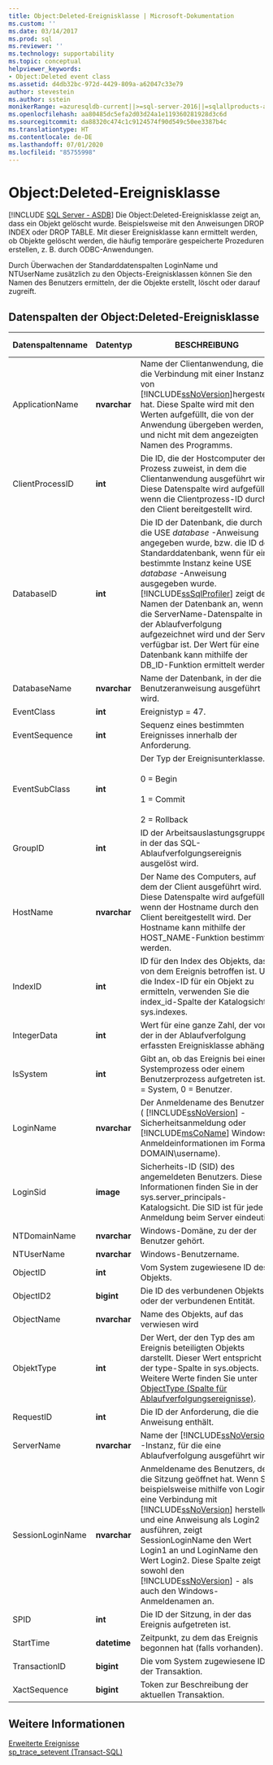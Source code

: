 ```yaml
---
title: Object:Deleted-Ereignisklasse | Microsoft-Dokumentation
ms.custom: ''
ms.date: 03/14/2017
ms.prod: sql
ms.reviewer: ''
ms.technology: supportability
ms.topic: conceptual
helpviewer_keywords:
- Object:Deleted event class
ms.assetid: d4db32bc-972d-4429-809a-a62047c33e79
author: stevestein
ms.author: sstein
monikerRange: =azuresqldb-current||>=sql-server-2016||=sqlallproducts-allversions||>=sql-server-linux-2017||=azuresqldb-mi-current
ms.openlocfilehash: aa80485dc5efa2d03d24a1e119360281928d3c6d
ms.sourcegitcommit: da88320c474c1c9124574f90d549c50ee3387b4c
ms.translationtype: HT
ms.contentlocale: de-DE
ms.lasthandoff: 07/01/2020
ms.locfileid: "85755998"
---
```

# <a name="objectdeleted-event-class"></a>Object:Deleted-Ereignisklasse
[!INCLUDE [SQL Server - ASDB](../../includes/applies-to-version/sql-asdb.md)]
  Die Object:Deleted-Ereignisklasse zeigt an, dass ein Objekt gelöscht wurde. Beispielsweise mit den Anweisungen DROP INDEX oder DROP TABLE. Mit dieser Ereignisklasse kann ermittelt werden, ob Objekte gelöscht werden, die häufig temporäre gespeicherte Prozeduren erstellen, z. B. durch ODBC-Anwendungen.  
  
 Durch Überwachen der Standarddatenspalten LoginName und NTUserName zusätzlich zu den Objects-Ereignisklassen können Sie den Namen des Benutzers ermitteln, der die Objekte erstellt, löscht oder darauf zugreift.  
  
## <a name="objectdeleted-event-class-data-columns"></a>Datenspalten der Object:Deleted-Ereignisklasse  
  
|Datenspaltenname|Datentyp|BESCHREIBUNG|Column ID|Filterbar|  
|----------------------|---------------|-----------------|---------------|----------------|  
|ApplicationName|**nvarchar**|Name der Clientanwendung, die die Verbindung mit einer Instanz von [!INCLUDE[ssNoVersion](../../includes/ssnoversion-md.md)]hergestellt hat. Diese Spalte wird mit den Werten aufgefüllt, die von der Anwendung übergeben werden, und nicht mit dem angezeigten Namen des Programms.|10|Ja|  
|ClientProcessID|**int**|Die ID, die der Hostcomputer dem Prozess zuweist, in dem die Clientanwendung ausgeführt wird. Diese Datenspalte wird aufgefüllt, wenn die Clientprozess-ID durch den Client bereitgestellt wird.|9|Ja|  
|DatabaseID|**int**|Die ID der Datenbank, die durch die USE *database* -Anweisung angegeben wurde, bzw. die ID der Standarddatenbank, wenn für eine bestimmte Instanz keine USE *database* -Anweisung ausgegeben wurde. [!INCLUDE[ssSqlProfiler](../../includes/sssqlprofiler-md.md)] zeigt den Namen der Datenbank an, wenn die ServerName-Datenspalte in der Ablaufverfolgung aufgezeichnet wird und der Server verfügbar ist. Der Wert für eine Datenbank kann mithilfe der DB_ID-Funktion ermittelt werden.|3|Ja|  
|DatabaseName|**nvarchar**|Name der Datenbank, in der die Benutzeranweisung ausgeführt wird.|35|Ja|  
|EventClass|**int**|Ereignistyp = 47.|27|Nein|  
|EventSequence|**int**|Sequenz eines bestimmten Ereignisses innerhalb der Anforderung.|51|Nein|  
|EventSubClass|**int**|Der Typ der Ereignisunterklasse.<br /><br /> 0 = Begin<br /><br /> 1 = Commit<br /><br /> 2 = Rollback|21|Ja|  
|GroupID|**int**|ID der Arbeitsauslastungsgruppe, in der das SQL-Ablaufverfolgungsereignis ausgelöst wird.|66|Ja|  
|HostName|**nvarchar**|Der Name des Computers, auf dem der Client ausgeführt wird. Diese Datenspalte wird aufgefüllt, wenn der Hostname durch den Client bereitgestellt wird. Der Hostname kann mithilfe der HOST_NAME-Funktion bestimmt werden.|8|Ja|  
|IndexID|**int**|ID für den Index des Objekts, das von dem Ereignis betroffen ist. Um die Index-ID für ein Objekt zu ermitteln, verwenden Sie die index_id-Spalte der Katalogsicht sys.indexes.|24|Ja|  
|IntegerData|**int**|Wert für eine ganze Zahl, der von der in der Ablaufverfolgung erfassten Ereignisklasse abhängt.|25|Ja|  
|IsSystem|**int**|Gibt an, ob das Ereignis bei einem Systemprozess oder einem Benutzerprozess aufgetreten ist. 1 = System, 0 = Benutzer.|60|Ja|  
|LoginName|**nvarchar**|Der Anmeldename des Benutzers ( [!INCLUDE[ssNoVersion](../../includes/ssnoversion-md.md)] -Sicherheitsanmeldung oder [!INCLUDE[msCoName](../../includes/msconame-md.md)] Windows-Anmeldeinformationen im Format DOMAIN\username).|11|Ja|  
|LoginSid|**image**|Sicherheits-ID (SID) des angemeldeten Benutzers. Diese Informationen finden Sie in der sys.server_principals-Katalogsicht. Die SID ist für jede Anmeldung beim Server eindeutig.|41|Ja|  
|NTDomainName|**nvarchar**|Windows-Domäne, zu der der Benutzer gehört.|7|Ja|  
|NTUserName|**nvarchar**|Windows-Benutzername.|6|Ja|  
|ObjectID|**int**|Vom System zugewiesene ID des Objekts.|22|Ja|  
|ObjectID2|**bigint**|Die ID des verbundenen Objekts oder der verbundenen Entität.|56|Ja|  
|ObjectName|**nvarchar**|Name des Objekts, auf das verwiesen wird|34|Ja|  
|ObjektType|**int**|Der Wert, der den Typ des am Ereignis beteiligten Objekts darstellt. Dieser Wert entspricht der type-Spalte in sys.objects. Weitere Werte finden Sie unter [ObjectType (Spalte für Ablaufverfolgungsereignisse)](../../relational-databases/event-classes/objecttype-trace-event-column.md).|28|Ja|  
|RequestID|**int**|Die ID der Anforderung, die die Anweisung enthält.|49|Ja|  
|ServerName|**nvarchar**|Name der [!INCLUDE[ssNoVersion](../../includes/ssnoversion-md.md)] -Instanz, für die eine Ablaufverfolgung ausgeführt wird.|26|Nein|  
|SessionLoginName|**nvarchar**|Anmeldename des Benutzers, der die Sitzung geöffnet hat. Wenn Sie beispielsweise mithilfe von Login1 eine Verbindung mit [!INCLUDE[ssNoVersion](../../includes/ssnoversion-md.md)] herstellen und eine Anweisung als Login2 ausführen, zeigt SessionLoginName den Wert Login1 an und LoginName den Wert Login2. Diese Spalte zeigt sowohl den [!INCLUDE[ssNoVersion](../../includes/ssnoversion-md.md)] - als auch den Windows-Anmeldenamen an.|64|Ja|  
|SPID|**int**|Die ID der Sitzung, in der das Ereignis aufgetreten ist.|12|Ja|  
|StartTime|**datetime**|Zeitpunkt, zu dem das Ereignis begonnen hat (falls vorhanden).|14|Ja|  
|TransactionID|**bigint**|Die vom System zugewiesene ID der Transaktion.|4|Ja|  
|XactSequence|**bigint**|Token zur Beschreibung der aktuellen Transaktion.|50|Ja|  
  
## <a name="see-also"></a>Weitere Informationen  
 [Erweiterte Ereignisse](../../relational-databases/extended-events/extended-events.md)   
 [sp_trace_setevent &#40;Transact-SQL&#41;](../../relational-databases/system-stored-procedures/sp-trace-setevent-transact-sql.md)  
  
  
